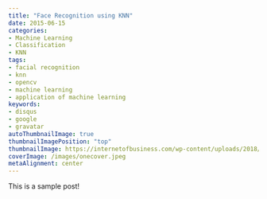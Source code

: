 ```yaml
---
title: "Face Recognition using KNN"
date: 2015-06-15
categories:
- Machine Learning
- Classification
- KNN
tags:
- facial recognition
- knn
- opencv
- machine learning
- application of machine learning
keywords:
- disqus
- google
- gravatar
autoThumbnailImage: true
thumbnailImagePosition: "top"
thumbnailImage: https://internetofbusiness.com/wp-content/uploads/2018/06/facial-recognition.jpg
coverImage: /images/onecover.jpeg
metaAlignment: center
---
```

This is a sample post!

